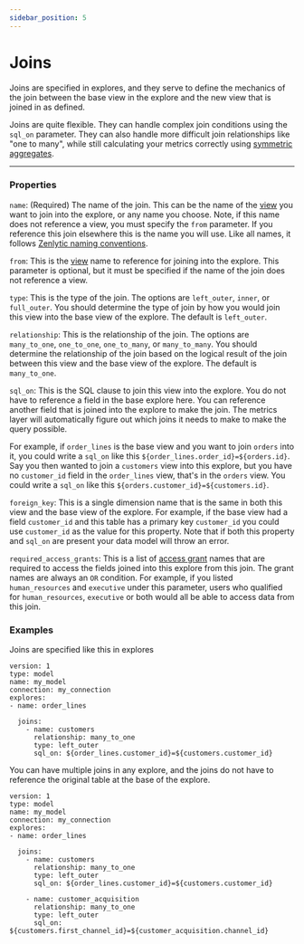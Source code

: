 ```yaml
---
sidebar_position: 5
---
```


# Joins

Joins are specified in explores, and they serve to define the mechanics of the join between the base view in the explore and the new view that is joined in as defined.

Joins are quite flexible. They can handle complex join conditions using the `sql_on` parameter. They can also handle more difficult join relationships like "one to many", while still calculating your metrics correctly using [symmetric aggregates](96_symmetric_aggregates.md).

---

### Properties

`name`: (Required) The name of the join. This can be the name of the [view](6_view.md) you want to join into the explore, or any name you choose. Note, if this name does not reference a view, you must specify the `from` parameter. If you reference this join elsewhere this is the name you will use. Like all names, it follows [Zenlytic naming conventions](1_data_modeling.md#naming-conventions).

`from`: This is the [view](6_view.md) name to reference for joining into the explore. This parameter is optional, but it must be specified if the name of the join does not reference a view.

`type`: This is the type of the join. The options are `left_outer`, `inner`, or `full_outer`. You should determine the type of join by how you would join this view into the base view of the explore. The default is `left_outer`.

`relationship`: This is the relationship of the join. The options are `many_to_one`, `one_to_one`, `one_to_many`, or `many_to_many`. You should determine the relationship of the join based on the logical result of the join between this view and the base view of the explore. The default is `many_to_one`.


`sql_on`: This is the SQL clause to join this view into the explore. You do not have to reference a field in the base explore here. You can reference another field that is joined into the explore to make the join. The metrics layer will automatically figure out which joins it needs to make to make the query possible.

For example, if `order_lines` is the base view and you want to join `orders` into it, you could write a `sql_on` like this `${order_lines.order_id}=${orders.id}`. Say you then wanted to join a `customers` view into this explore, but you have no `customer_id` field in the `order_lines` view, that's in the `orders` view. You could write a `sql_on` like this `${orders.customer_id}=${customers.id}`.


`foreign_key`: This is a single dimension name that is the same in both this view and the base view of the explore. For example, if the base view had a field `customer_id` and this table has a primary key `customer_id` you could use `customer_id` as the value for this property. Note that if both this property and `sql_on` are present your data model will throw an error.

`required_access_grants`: This is a list of [access grant](8_access_grants.md) names that are required to access the fields joined into this explore from this join. The grant names are always an `OR` condition. For example, if you listed `human_resources` and `executive` under this parameter, users who qualified for `human_resources`, `executive` or both would all be able to access data from this join.

### Examples 

Joins are specified like this in explores 

```
version: 1
type: model
name: my_model
connection: my_connection
explores:
- name: order_lines

  joins:
    - name: customers
      relationship: many_to_one
      type: left_outer
      sql_on: ${order_lines.customer_id}=${customers.customer_id}
```

You can have multiple joins in any explore, and the joins do not have to reference the original table at the base of the explore.

```
version: 1
type: model
name: my_model
connection: my_connection
explores:
- name: order_lines

  joins:
    - name: customers
      relationship: many_to_one
      type: left_outer
      sql_on: ${order_lines.customer_id}=${customers.customer_id}

    - name: customer_acquisition
      relationship: many_to_one
      type: left_outer
      sql_on: ${customers.first_channel_id}=${customer_acquisition.channel_id}

```